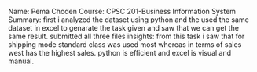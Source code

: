 Name: Pema Choden Course: CPSC 201-Business Information System Summary: first i analyzed the dataset using python and the used the same dataset in excel to genarate the task given and saw that we can get the same result. submitted all three files insights: from this task i saw that for shipping mode standard class was used most whereas in terms of sales west has the highest sales. python is efficient and excel is visual and manual.

